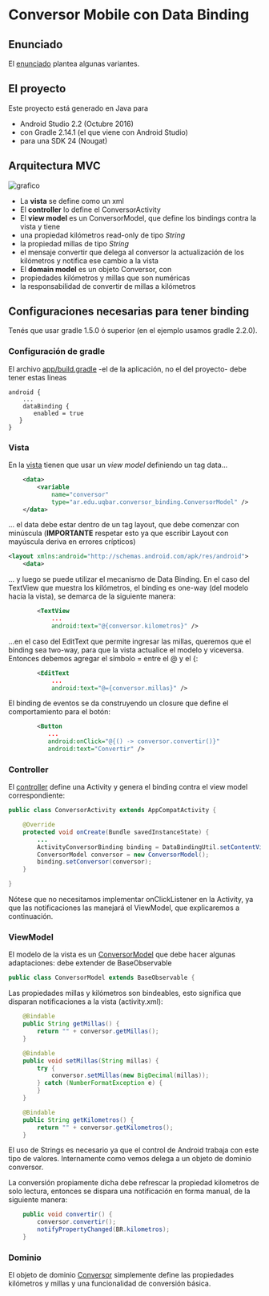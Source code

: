# Conversor Mobile con Data Binding

## Enunciado

El [enunciado](http://algo3.uqbar-project.org/material/ejemplos/dominios/conversor) plantea algunas variantes.

## El proyecto 

Este proyecto está generado en Java para

* Android Studio 2.2 (Octubre 2016)
* con Gradle 2.14.1 (el que viene con Android Studio)
* para una SDK 24 (Nougat)

## Arquitectura MVC

![grafico](/images/Android_Conversor_Binding.png)

* La **vista** se define como un xml
* El **controller** lo define el ConversorActivity
* El **view model** es un ConversorModel, que define los bindings contra la vista y tiene 
 * una propiedad kilómetros read-only de tipo *String* 
 * la propiedad millas de tipo *String*
 * el mensaje convertir que delega al conversor la actualización de los kilómetros y notifica ese cambio a la vista
* El **domain model** es un objeto Conversor, con
 * propiedades kilómetros y millas que son numéricas
 * la responsabilidad de convertir de millas a kilómetros
 
## Configuraciones necesarias para tener binding
 
Tenés que usar gradle 1.5.0 ó superior (en el ejemplo usamos gradle 2.2.0).

### Configuración de gradle

El archivo [app/build.gradle](/app/build.gradle) -el de la aplicación, no el del proyecto- debe tener estas líneas
 
 ```
 android {
     ...
     dataBinding {
        enabled = true
    }
}
 ```

### Vista

En la [vista](app/src/main/res/layout/activity_conversor.xml) tienen que usar un *view model* definiendo un tag data...
 
```xml
    <data>
        <variable
            name="conversor"
            type="ar.edu.uqbar.conversor_binding.ConversorModel" />
    </data>
```
 
... el data debe estar dentro de un tag layout, que debe comenzar con minúscula (**IMPORTANTE** respetar esto ya que escribir Layout con mayúscula deriva en errores crípticos)
 
```xml
<layout xmlns:android="http://schemas.android.com/apk/res/android">
    <data>
```
 
... y luego se puede utilizar el mecanismo de Data Binding. En el caso del TextView que muestra los kilómetros, el binding es one-way (del modelo hacia la vista), se demarca de la siguiente manera:

```xml
        <TextView
            ...
            android:text="@{conversor.kilometros}" />
```

...en el caso del EditText que permite ingresar las millas, queremos que el binding sea two-way, para que la vista actualice el modelo y viceversa. Entonces debemos agregar el símbolo = entre el @ y el {:
 
```xml
        <EditText
            ...
            android:text="@={conversor.millas}" />
```


El binding de eventos se da construyendo un closure que define el comportamiento para el botón:
 
 ```xml
         <Button
            ...
            android:onClick="@{() -> conversor.convertir()}"
            android:text="Convertir" />
 ```

### Controller

El [controller](app/src/main/java/ar/edu/uqbar/conversor_binding/ConversorActivity.java) define una Activity y genera el binding contra el view model correspondiente:

```java
public class ConversorActivity extends AppCompatActivity {

    @Override
    protected void onCreate(Bundle savedInstanceState) {
        ...
        ActivityConversorBinding binding = DataBindingUtil.setContentView(this, R.layout.activity_conversor);
        ConversorModel conversor = new ConversorModel();
        binding.setConversor(conversor);
    }

}
```

Nótese que no necesitamos implementar onClickListener en la Activity, ya que las notificaciones las manejará el ViewModel, que explicaremos a continuación.

### ViewModel

El modelo de la vista es un [ConversorModel](app/src/main/java/ar/edu/uqbar/conversor_binding/ConversorModel.java) que debe hacer algunas adaptaciones: debe extender de BaseObservable

```java
public class ConversorModel extends BaseObservable {
```

Las propiedades millas y kilómetros son bindeables, esto significa que disparan notificaciones a la vista (activity.xml):

```java
    @Bindable
    public String getMillas() {
        return "" + conversor.getMillas();
    }

    @Bindable
    public void setMillas(String millas) {
        try {
            conversor.setMillas(new BigDecimal(millas));
        } catch (NumberFormatException e) {
        }
    }

    @Bindable
    public String getKilometros() {
        return "" + conversor.getKilometros();
    }
```

El uso de Strings es necesario ya que el control de Android trabaja con este tipo de valores.
Internamente como vemos delega a un objeto de dominio conversor.

La conversión propiamente dicha debe refrescar la propiedad kilometros de solo lectura, entonces se dispara una notificación en forma manual, de la siguiente manera:

```java
    public void convertir() {
        conversor.convertir();
        notifyPropertyChanged(BR.kilometros);
    }
```

### Dominio

El objeto de dominio [Conversor](app/src/main/java/ar/edu/uqbar/conversor_binding/Conversor.java) simplemente define las propiedades kilómetros y millas y una funcionalidad de conversión básica.
